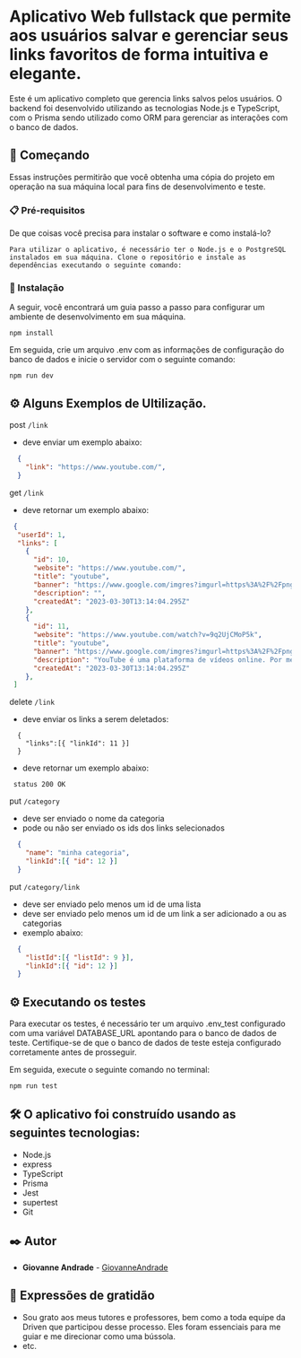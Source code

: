 # Aplicativo Web fullstack que permite aos usuários salvar e gerenciar seus links favoritos de forma intuitiva e elegante.

Este é um aplicativo completo que gerencia links salvos pelos usuários. O backend foi desenvolvido utilizando as tecnologias Node.js e TypeScript, com o Prisma sendo utilizado como ORM para gerenciar as interações com o banco de dados.

## 🚀 Começando

Essas instruções permitirão que você obtenha uma cópia do projeto em operação na sua máquina local para fins de desenvolvimento e teste.

### 📋 Pré-requisitos

De que coisas você precisa para instalar o software e como instalá-lo?

```
Para utilizar o aplicativo, é necessário ter o Node.js e o PostgreSQL instalados em sua máquina. Clone o repositório e instale as dependências executando o seguinte comando:
```

### 🔧 Instalação

A seguir, você encontrará um guia passo a passo para configurar um ambiente de desenvolvimento em sua máquina.

```
npm install
```

Em seguida, crie um arquivo .env com as informações de configuração do banco de dados e inicie o servidor com o seguinte comando:

```
npm run dev
```

## ⚙️ Alguns Exemplos de Ultilização.

 post `/link`

- deve enviar um exemplo abaixo:

```json
  {
    "link": "https://www.youtube.com/",
  }

```
 get `/link`

- deve retornar um exemplo abaixo:

```json
 {
  "userId": 1,
  "links": [
    {
      "id": 10,
      "website": "https://www.youtube.com/",
      "title": "youtube",
      "banner": "https://www.google.com/imgres?imgurl=https%3A%2F%2Fpngimg.com%2Fuploads%2Fyoutube%2Fyoutube_PNG15.png&tbnid=Nz09-QYwPyYy0M&vet=12ahUKEwihqs6O063_AhWQM7kGHUGXCBoQMygHegUIARDCAQ..i&imgrefurl=https%3A%2F%2Fpngimg.com%2Fimage%2F20647&docid=KxEZ50Pmx4y3nM&w=2272&h=1704&q=youtube%20img&ved=2ahUKEwihqs6O063_AhWQM7kGHUGXCBoQMygHegUIARDCAQ",
      "description": "",
      "createdAt": "2023-03-30T13:14:04.295Z"
    },
    {
      "id": 11,
      "website": "https://www.youtube.com/watch?v=9q2UjCMoP5k",
      "title": "youtube",
      "banner": "https://www.google.com/imgres?imgurl=https%3A%2F%2Fpngimg.com%2Fuploads%2Fyoutube%2Fyoutube_PNG15.png&tbnid=Nz09-QYwPyYy0M&vet=12ahUKEwihqs6O063_AhWQM7kGHUGXCBoQMygHegUIARDCAQ..i&imgrefurl=https%3A%2F%2Fpngimg.com%2Fimage%2F20647&docid=KxEZ50Pmx4y3nM&w=2272&h=1704&q=youtube%20img&ved=2ahUKEwihqs6O063_AhWQM7kGHUGXCBoQMygHegUIARDCAQ",
      "description": "YouTube é uma plataforma de vídeos online. Por meio dela, usuários podem assistir, criar e compartilhar vídeos pela internet. Fundada em 2005, a plataforma possui mais de um bilhão de usuários pelo mundo.",
      "createdAt": "2023-03-30T13:14:04.295Z"
    },
 ]

```

 delete `/link`
- deve enviar os links a serem deletados:

```jason
  { 
    "links":[{ "linkId": 11 }]
  }
```
- deve retornar um exemplo abaixo:

```
 status 200 OK
```


 put `/category`
- deve ser enviado o nome da categoria
- pode ou não ser enviado os ids dos links selecionados

```json
  {
    "name": "minha categoria",
    "linkId":[{ "id": 12 }]
  }
```

put `/category/link`
- deve ser enviado pelo menos um id de uma lista
- deve ser enviado pelo menos um id de um link a ser adicionado a ou as categorias
- exemplo abaixo:

```json
  {
    "listId":[{ "listId": 9 }],
    "linkId":[{ "id": 12 }]
  }
```

## ⚙️ Executando os testes

Para executar os testes, é necessário ter um arquivo .env_test configurado com uma variável DATABASE_URL apontando para o banco de dados de teste. Certifique-se de que o banco de dados de teste esteja configurado corretamente antes de prosseguir.

Em seguida, execute o seguinte comando no terminal:

```
npm run test
```

## 🛠️ O aplicativo foi construído usando as seguintes tecnologias:

- Node.js
- express
- TypeScript
- Prisma
- Jest
- supertest
- Git

## ✒️ Autor

- **Giovanne Andrade** - [GiovanneAndrade](https://github.com/GiovanneAndrade)

## 🎁 Expressões de gratidão

- Sou grato aos meus tutores e professores, bem como a toda equipe da Driven que participou desse processo. Eles foram essenciais para me guiar e me direcionar como uma bússola.
- etc.

